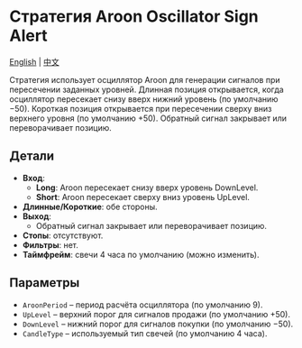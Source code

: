 # Стратегия Aroon Oscillator Sign Alert
[English](README.md) | [中文](README_cn.md)

Стратегия использует осциллятор Aroon для генерации сигналов при пересечении заданных уровней. Длинная позиция открывается, когда осциллятор пересекает снизу вверх нижний уровень (по умолчанию −50). Короткая позиция открывается при пересечении сверху вниз верхнего уровня (по умолчанию +50). Обратный сигнал закрывает или переворачивает позицию.

## Детали

- **Вход**:
  - **Long**: Aroon пересекает снизу вверх уровень DownLevel.
  - **Short**: Aroon пересекает сверху вниз уровень UpLevel.
- **Длинные/Короткие**: обе стороны.
- **Выход**:
  - Обратный сигнал закрывает или переворачивает позицию.
- **Стопы**: отсутствуют.
- **Фильтры**: нет.
- **Таймфрейм**: свечи 4 часа по умолчанию (можно изменить).

## Параметры

- `AroonPeriod` – период расчёта осциллятора (по умолчанию 9).
- `UpLevel` – верхний порог для сигналов продажи (по умолчанию +50).
- `DownLevel` – нижний порог для сигналов покупки (по умолчанию −50).
- `CandleType` – используемый тип свечей (по умолчанию 4 часа).
